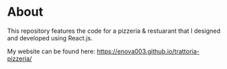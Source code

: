 # About 

This repository features the code for a pizzeria & restuarant that I designed and developed using React.js.

My website can be found here:
https://enova003.github.io/trattoria-pizzeria/